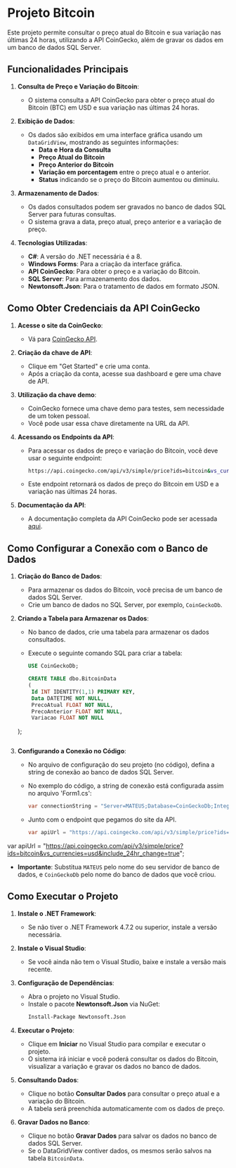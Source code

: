# Projeto Bitcoin

Este projeto permite consultar o preço atual do Bitcoin e sua variação nas últimas 24 horas, utilizando a API CoinGecko, além de gravar os dados em um banco de dados SQL Server.

## Funcionalidades Principais

1. **Consulta de Preço e Variação do Bitcoin**: 
   - O sistema consulta a API CoinGecko para obter o preço atual do Bitcoin (BTC) em USD e sua variação nas últimas 24 horas.
   
2. **Exibição de Dados**:
   - Os dados são exibidos em uma interface gráfica usando um `DataGridView`, mostrando as seguintes informações:
     - **Data e Hora da Consulta**
     - **Preço Atual do Bitcoin**
     - **Preço Anterior do Bitcoin**
     - **Variação em porcentagem** entre o preço atual e o anterior.
     - **Status** indicando se o preço do Bitcoin aumentou ou diminuiu.

3. **Armazenamento de Dados**:
   - Os dados consultados podem ser gravados no banco de dados SQL Server para futuras consultas.
   - O sistema grava a data, preço atual, preço anterior e a variação de preço.

4. **Tecnologias Utilizadas**:
   - **C#**: A versão do .NET necessária é a 8.
   - **Windows Forms**: Para a criação da interface gráfica.
   - **API CoinGecko**: Para obter o preço e a variação do Bitcoin.
   - **SQL Server**: Para armazenamento dos dados.
   - **Newtonsoft.Json**: Para o tratamento de dados em formato JSON.

## Como Obter Credenciais da API CoinGecko

1. **Acesse o site da CoinGecko**:
   - Vá para [CoinGecko API](https://www.coingecko.com/en/api).
   
2. **Criação da chave de API**:
   - Clique em "Get Started" e crie uma conta.
   - Após a criação da conta, acesse sua dashboard e gere uma chave de API.
   
3. **Utilização da chave demo**:
   - CoinGecko fornece uma chave demo para testes, sem necessidade de um token pessoal.
   - Você pode usar essa chave diretamente na URL da API.

4. **Acessando os Endpoints da API**:
   - Para acessar os dados de preço e variação do Bitcoin, você deve usar o seguinte endpoint:
     ```bash
     https://api.coingecko.com/api/v3/simple/price?ids=bitcoin&vs_currencies=usd&include_24hr_change=true
     ```
   - Este endpoint retornará os dados de preço do Bitcoin em USD e a variação nas últimas 24 horas.

5. **Documentação da API**:
   - A documentação completa da API CoinGecko pode ser acessada [aqui](https://docs.coingecko.com/v3.0.1/reference/simple-price).

## Como Configurar a Conexão com o Banco de Dados

1. **Criação do Banco de Dados**:
   - Para armazenar os dados do Bitcoin, você precisa de um banco de dados SQL Server.
   - Crie um banco de dados no SQL Server, por exemplo, `CoinGeckoDb`.

2. **Criando a Tabela para Armazenar os Dados**:
   - No banco de dados, crie uma tabela para armazenar os dados consultados.
   - Execute o seguinte comando SQL para criar a tabela:

     ```sql
     USE CoinGeckoDb;

     CREATE TABLE dbo.BitcoinData
     (
      Id INT IDENTITY(1,1) PRIMARY KEY,
      Data DATETIME NOT NULL,
      PrecoAtual FLOAT NOT NULL,
      PrecoAnterior FLOAT NOT NULL,
      Variacao FLOAT NOT NULL
    );
     ```

3. **Configurando a Conexão no Código**:
   - No arquivo de configuração do seu projeto (no código), defina a string de conexão ao banco de dados SQL Server.
   - No exemplo do código, a string de conexão está configurada assim no arquivo 'Form1.cs':

     ```csharp
     var connectionString = "Server=MATEUS;Database=CoinGeckoDb;Integrated Security=True";
     ```
   - Junto com o endpoint que pegamos do site da API.
     ```csharp
     var apiUrl = "https://api.coingecko.com/api/v3/simple/price?ids=bitcoin&vs_currencies=usd&include_24hr_change=true";
     ```
var apiUrl = "https://api.coingecko.com/api/v3/simple/price?ids=bitcoin&vs_currencies=usd&include_24hr_change=true";

   - **Importante**: Substitua `MATEUS` pelo nome do seu servidor de banco de dados, e `CoinGeckoDb` pelo nome do banco de dados que você criou.

## Como Executar o Projeto

1. **Instale o .NET Framework**: 
   - Se não tiver o .NET Framework 4.7.2 ou superior, instale a versão necessária.

2. **Instale o Visual Studio**: 
   - Se você ainda não tem o Visual Studio, baixe e instale a versão mais recente.

3. **Configuração de Dependências**:
   - Abra o projeto no Visual Studio.
   - Instale o pacote **Newtonsoft.Json** via NuGet:
     ```bash
     Install-Package Newtonsoft.Json
     ```

4. **Executar o Projeto**:
   - Clique em **Iniciar** no Visual Studio para compilar e executar o projeto.
   - O sistema irá iniciar e você poderá consultar os dados do Bitcoin, visualizar a variação e gravar os dados no banco de dados.

5. **Consultando Dados**:
   - Clique no botão **Consultar Dados** para consultar o preço atual e a variação do Bitcoin.
   - A tabela será preenchida automaticamente com os dados de preço.

6. **Gravar Dados no Banco**:
   - Clique no botão **Gravar Dados** para salvar os dados no banco de dados SQL Server.
   - Se o DataGridView contiver dados, os mesmos serão salvos na tabela `BitcoinData`.
